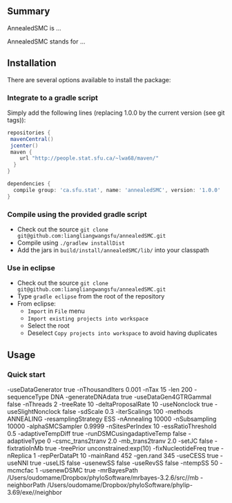 Summary
-------

<!-- [![Build Status](https://travis-ci.org/alexandrebouchard/phylosmcsampler.png?branch=master)](https://travis-ci.org/alexandrebouchard/phylosmcsampler) -->

AnnealedSMC is ...

AnnealedSMC stands for ...


Installation
------------


There are several options available to install the package:

### Integrate to a gradle script

Simply add the following lines (replacing 1.0.0 by the current version (see git tags)):

```groovy
repositories {
 mavenCentral()
 jcenter()
 maven {
    url "http://people.stat.sfu.ca/~lwa68/maven/"
  }
}

dependencies {
  compile group: 'ca.sfu.stat', name: 'annealedSMC', version: '1.0.0'
}
```

### Compile using the provided gradle script

- Check out the source ``git clone git@github.com:liangliangwangsfu/annealedSMC.git``
- Compile using ``./gradlew installDist``
- Add the jars in ``build/install/annealedSMC/lib/`` into your classpath

### Use in eclipse

- Check out the source ``git clone git@github.com:liangliangwangsfu/annealedSMC.git``
- Type ``gradle eclipse`` from the root of the repository
- From eclipse:
  - ``Import`` in ``File`` menu
  - ``Import existing projects into workspace``
  - Select the root
  - Deselect ``Copy projects into workspace`` to avoid having duplicates


Usage
-----

### Quick start

-useDataGenerator true   -nThousandIters 0.001  -nTax  15 -len  200 -sequenceType DNA -generateDNAdata true -useDataGen4GTRGammaI false -nThreads 2  -treeRate 10 -deltaProposalRate 10 -useNonclock true -useSlightNonclock false -sdScale 0.3 
-iterScalings  100   -methods   ANNEALING   -resamplingStrategy ESS  -nAnnealing 10000 -nSubsampling 10000 -alphaSMCSampler 0.9999    -nSitesPerIndex  10
-essRatioThreshold 0.5 -adaptiveTempDiff true  -runDSMCusingadaptiveTemp  false
-adaptiveType 0     -csmc_trans2tranv 2.0   -mb_trans2tranv 2.0 -setJC false  -fixtratioInMb true  -treePrior unconstrained:exp(10)     -fixNucleotideFreq true   -nReplica  1   -repPerDataPt   10  -mainRand 452  -gen.rand 345 -useCESS true -useNNI true  -useLIS  false  -usenewSS false  -useRevSS false -ntempSS  50  -mcmcfac  1 -usenewDSMC  true
-mrBayesPath  /Users/oudomame/Dropbox/phyloSoftware/mrbayes-3.2.6/src//mb  -neighborPath /Users/oudomame/Dropbox/phyloSoftware/phylip-3.69/exe//neighbor
